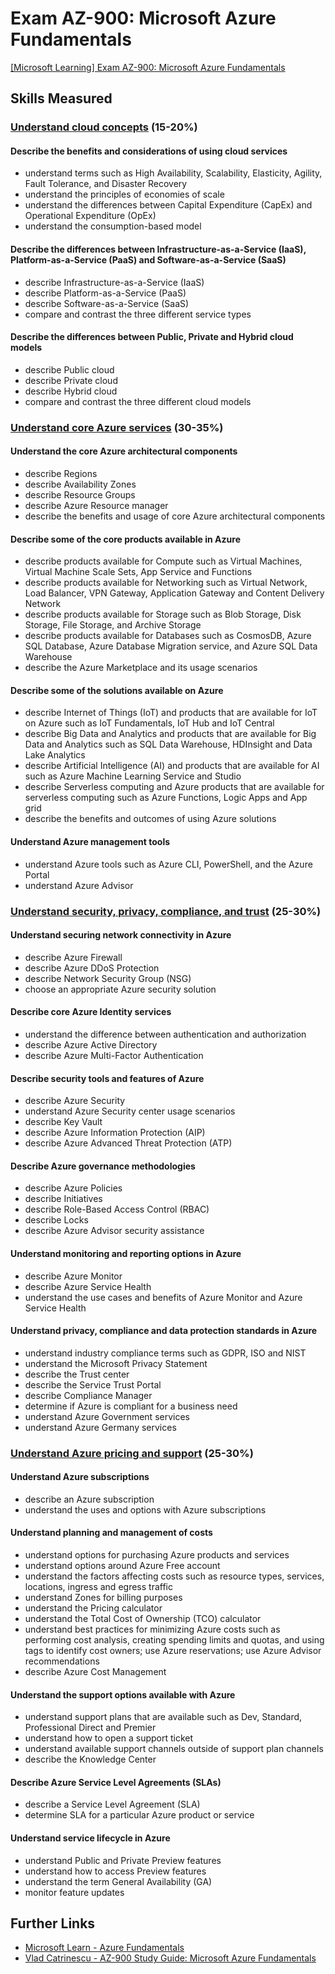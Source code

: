 # Exam AZ-900: Microsoft Azure Fundamentals

[[Microsoft Learning] Exam AZ-900: Microsoft Azure Fundamentals](https://www.microsoft.com/en-us/learning/exam-AZ-900.aspx)

## Skills Measured

### [Understand cloud concepts](./cloud-concepts.md) (15-20%)

#### Describe the benefits and considerations of using cloud services

- understand terms such as High Availability, Scalability, Elasticity, Agility, Fault Tolerance, and Disaster Recovery
- understand the principles of economies of scale
- understand the differences between Capital Expenditure (CapEx) and Operational Expenditure (OpEx)
- understand the consumption-based model

#### Describe the differences between Infrastructure-as-a-Service (IaaS), Platform-as-a-Service (PaaS) and Software-as-a-Service (SaaS)

- describe Infrastructure-as-a-Service (IaaS)
- describe Platform-as-a-Service (PaaS)
- describe Software-as-a-Service (SaaS)
- compare and contrast the three different service types

#### Describe the differences between Public, Private and Hybrid cloud models

- describe Public cloud
- describe Private cloud
- describe Hybrid cloud
- compare and contrast the three different cloud models

### [Understand core Azure services](./core-azure-services.md) (30-35%)

#### Understand the core Azure architectural components

- describe Regions
- describe Availability Zones
- describe Resource Groups
- describe Azure Resource manager
- describe the benefits and usage of core Azure architectural components

#### Describe some of the core products available in Azure

- describe products available for Compute such as Virtual Machines, Virtual Machine Scale Sets, App Service and Functions
- describe products available for Networking such as Virtual Network, Load Balancer, VPN Gateway, Application Gateway and Content Delivery Network
- describe products available for Storage such as Blob Storage, Disk Storage, File Storage, and Archive Storage
- describe products available for Databases such as CosmosDB, Azure SQL Database, Azure Database Migration service, and Azure SQL Data Warehouse
- describe the Azure Marketplace and its usage scenarios

#### Describe some of the solutions available on Azure

- describe Internet of Things (IoT) and products that are available for IoT on Azure such as IoT Fundamentals, IoT Hub and IoT Central
- describe Big Data and Analytics and products that are available for Big Data and Analytics such as SQL Data Warehouse, HDInsight and Data Lake Analytics
- describe Artificial Intelligence (AI) and products that are available for AI such as Azure Machine Learning Service and Studio
- describe Serverless computing and Azure products that are available for serverless computing such as Azure Functions, Logic Apps and App grid
- describe the benefits and outcomes of using Azure solutions

#### Understand Azure management tools

- understand Azure tools such as Azure CLI, PowerShell, and the Azure Portal
- understand Azure Advisor

### [Understand security, privacy, compliance, and trust](./security-privacy-compliance-trust.md) (25-30%)

#### Understand securing network connectivity in Azure

- describe Azure Firewall
- describe Azure DDoS Protection
- describe Network Security Group (NSG)
- choose an appropriate Azure security solution

#### Describe core Azure Identity services

- understand the difference between authentication and authorization
- describe Azure Active Directory
- describe Azure Multi-Factor Authentication

#### Describe security tools and features of Azure

- describe Azure Security
- understand Azure Security center usage scenarios
- describe Key Vault
- describe Azure Information Protection (AIP)
- describe Azure Advanced Threat Protection (ATP)

#### Describe Azure governance methodologies

- describe Azure Policies
- describe Initiatives
- describe Role-Based Access Control (RBAC)
- describe Locks
- describe Azure Advisor security assistance

#### Understand monitoring and reporting options in Azure

- describe Azure Monitor
- describe Azure Service Health
- understand the use cases and benefits of Azure Monitor and Azure Service Health

#### Understand privacy, compliance and data protection standards in Azure

- understand industry compliance terms such as GDPR, ISO and NIST
- understand the Microsoft Privacy Statement
- describe the Trust center
- describe the Service Trust Portal
- describe Compliance Manager
- determine if Azure is compliant for a business need
- understand Azure Government services
- understand Azure Germany services

### [Understand Azure pricing and support](./azure-pricing-support.md) (25-30%)

#### Understand Azure subscriptions

- describe an Azure subscription
- understand the uses and options with Azure subscriptions

#### Understand planning and management of costs

- understand options for purchasing Azure products and services
- understand options around Azure Free account
- understand the factors affecting costs such as resource types, services, locations, ingress and egress traffic
- understand Zones for billing purposes
- understand the Pricing calculator
- understand the Total Cost of Ownership (TCO) calculator
- understand best practices for minimizing Azure costs such as performing cost analysis, creating spending limits and quotas, and using tags to identify cost owners; use Azure reservations; use Azure Advisor recommendations
- describe Azure Cost Management

#### Understand the support options available with Azure

- understand support plans that are available such as Dev, Standard, Professional Direct and Premier
- understand how to open a support ticket
- understand available support channels outside of support plan channels
- describe the Knowledge Center

#### Describe Azure Service Level Agreements (SLAs)

- describe a Service Level Agreement (SLA)
- determine SLA for a particular Azure product or service

#### Understand service lifecycle in Azure

- understand Public and Private Preview features
- understand how to access Preview features
- understand the term General Availability (GA)
- monitor feature updates

## Further Links

- [Microsoft Learn - Azure Fundamentals](https://docs.microsoft.com/en-us/learn/paths/azure-fundamentals/)
- [Vlad Catrinescu - AZ-900 Study Guide: Microsoft Azure Fundamentals](https://absolute-sharepoint.com/az-900-study-guide-microsoft-azure-fundamentals)
